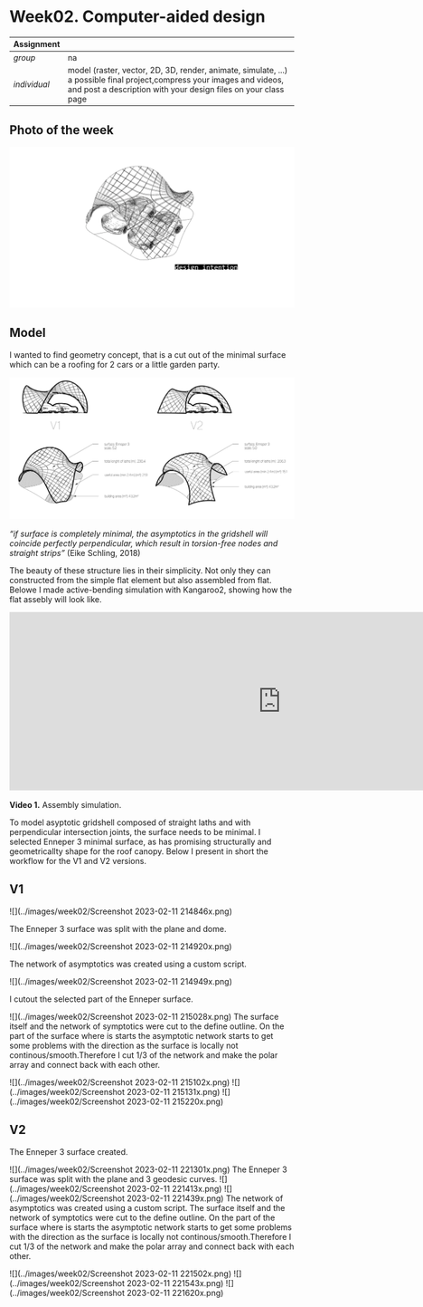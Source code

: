 # **Week02.** Computer-aided design

|Assignment    |                          |
| ----------- | ------------------------------------ |
| *group*       |  na
| *individual*      | model (raster, vector, 2D, 3D, render, animate, simulate, ...) a possible final project,compress your images and videos, and post a description with your design files on your class page |

## Photo of the week
![](../images/week02/photo-of-the-week2.png)

## Model
I wanted to find geometry concept, that is a cut out of the minimal surface which can be a roofing for 2 cars or a little garden party.

![](../images/week02/V1V2-drawingsx.jpg)

*“if surface is completely minimal, the asymptotics in the gridshell will coincide perfectly perpendicular, which result in torsion-free nodes and straight strips”* (Eike Schling, 2018)

The beauty of these structure lies in their simplicity. Not only they can constructed from the simple flat element but also assembled from flat. Belowe I made active-bending simulation with Kangaroo2, showing how the flat assebly will look like.


<iframe width="960" height="315" src="https://youtube.com/embed/Mqb7dUGRLO0" frameborder="0" allow="autoplay; encrypted-media" allowfullscreen></iframe>

**Video 1.** Assembly simulation.


To model asyptotic gridshell composed of straight laths and with perpendicular intersection joints, the surface needs to be minimal. I selected Enneper 3 minimal surface, as has promising structurally and geometricallty shape for the roof canopy. Below I present in short the workflow for the V1 and V2 versions.

## V1

![](../images/week02/Screenshot 2023-02-11 214846x.png)

The Enneper 3  surface was split with the plane and dome.

![](../images/week02/Screenshot 2023-02-11 214920x.png)

The network of asymptotics was created using a custom script. 

![](../images/week02/Screenshot 2023-02-11 214949x.png)

I cutout the selected part of the Enneper surface. 

![](../images/week02/Screenshot 2023-02-11 215028x.png)
The surface itself and the network of symptotics were cut to the define outline. On the part of the surface where is starts the asymptotic network starts to get some problems with the direction as the surface is locally not continous/smooth.Therefore I cut 1/3 of the network and make the polar array and connect back with each other.

![](../images/week02/Screenshot 2023-02-11 215102x.png)
![](../images/week02/Screenshot 2023-02-11 215131x.png)
![](../images/week02/Screenshot 2023-02-11 215220x.png)

## V2
The Enneper 3 surface created.

![](../images/week02/Screenshot 2023-02-11 221301x.png)
The Enneper 3 surface was split with the plane and 3 geodesic curves.
![](../images/week02/Screenshot 2023-02-11 221413x.png)
![](../images/week02/Screenshot 2023-02-11 221439x.png)
The network of asymptotics was created using a custom script. The surface itself and the network of symptotics were cut to the define outline. On the part of the surface where is starts the asymptotic network starts to get some problems with the direction as the surface is locally not continous/smooth.Therefore I cut 1/3 of the network and make the polar array and connect back with each other.

![](../images/week02/Screenshot 2023-02-11 221502x.png)
![](../images/week02/Screenshot 2023-02-11 221543x.png)
![](../images/week02/Screenshot 2023-02-11 221620x.png)







